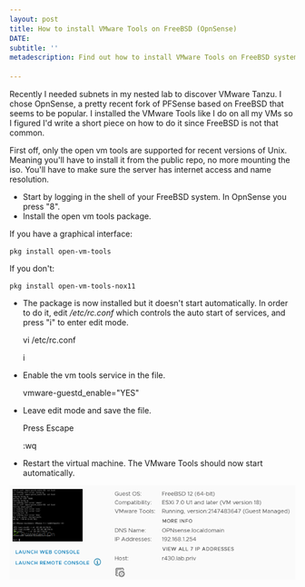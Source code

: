 ```yaml
---
layout: post
title: How to install VMware Tools on FreeBSD (OpnSense)
DATE: 
subtitle: ''
metadescription: Find out how to install VMware Tools on FreeBSD systems like OpnSense.

---
```

Recently I needed subnets in my nested lab to discover VMware Tanzu. I chose OpnSense, a pretty recent fork of PFSense based on FreeBSD that seems to be popular. I installed the VMware Tools like I do on all my VMs so I figured I'd write a short piece on how to do it since FreeBSD is not that common.

First off, only the open vm tools are supported for recent versions of Unix. Meaning you'll have to install it from the public repo, no more mounting the iso. You'll have to make sure the server has internet access and name resolution.

* Start by logging in the shell of your FreeBSD system. In OpnSense you press "8".
* Install the open vm tools package.

If you have a graphical interface:

    pkg install open-vm-tools

If you don't:

    pkg install open-vm-tools-nox11  

* The package is now installed but it doesn't start automatically. In order to do it, edit _/etc/rc.conf_ which controls the auto start of services, and press "i" to enter edit mode.

    vi /etc/rc.conf
    
    i

* Enable the vm tools service in the file.

    vmware-guestd_enable="YES"

* Leave edit mode and save the file.

    Press Escape
    
    :wq

* Restart the virtual machine. The VMware Tools should now start automatically.

![](/img/freebsdtools.png)